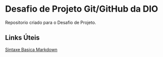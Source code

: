 # Desafio de Projeto  Git/GitHub da DIO
Repositorio criado para o Desafio de Projeto.

## Links Úteis 
[Sintaxe Basica Markdown](https://www.markdownguide.org/basic-syntax/)
